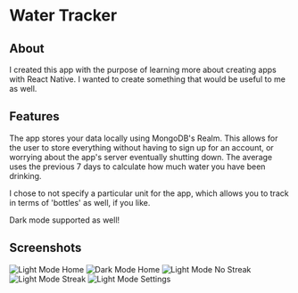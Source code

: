 # Water Tracker

## About

I created this app with the purpose of learning more about creating apps with React Native. I wanted to create something that would be useful to me as well.

## Features

The app stores your data locally using MongoDB's Realm. This allows for the user to store everything without having to sign up for an account, or worrying about the app's server eventually shutting down. The average uses the previous 7 days to calculate how much water you have been drinking.

I chose to not specify a particular unit for the app, which allows you to track in terms of 'bottles' as well, if you like.

Dark mode supported as well!

## Screenshots

![Light Mode Home](images/lightmodehome.jpeg)
![Dark Mode Home](images/darkmodehome.jpeg)
![Light Mode No Streak](images/lightmodenostreak.jpeg)
![Light Mode Streak](images/lightmodestreak.jpeg)
![Light Mode Settings](images/lightmodesettings.jpeg)